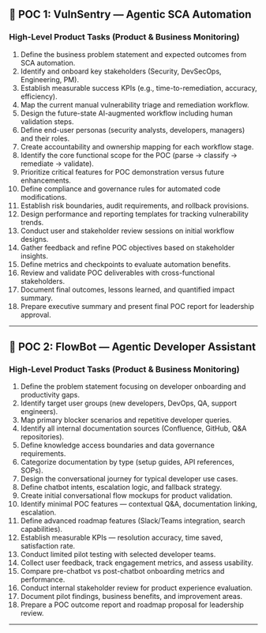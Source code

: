 

## 🧠 **POC 1: VulnSentry — Agentic SCA Automation**

### **High-Level Product Tasks (Product & Business Monitoring)**

1. Define the business problem statement and expected outcomes from SCA automation.
2. Identify and onboard key stakeholders (Security, DevSecOps, Engineering, PM).
3. Establish measurable success KPIs (e.g., time-to-remediation, accuracy, efficiency).
4. Map the current manual vulnerability triage and remediation workflow.
5. Design the future-state AI-augmented workflow including human validation steps.
6. Define end-user personas (security analysts, developers, managers) and their roles.
7. Create accountability and ownership mapping for each workflow stage.
8. Identify the core functional scope for the POC (parse → classify → remediate → validate).
9. Prioritize critical features for POC demonstration versus future enhancements.
10. Define compliance and governance rules for automated code modifications.
11. Establish risk boundaries, audit requirements, and rollback provisions.
12. Design performance and reporting templates for tracking vulnerability trends.
13. Conduct user and stakeholder review sessions on initial workflow designs.
14. Gather feedback and refine POC objectives based on stakeholder insights.
15. Define metrics and checkpoints to evaluate automation benefits.
16. Review and validate POC deliverables with cross-functional stakeholders.
17. Document final outcomes, lessons learned, and quantified impact summary.
18. Prepare executive summary and present final POC report for leadership approval.

---

## 🤖 **POC 2: FlowBot — Agentic Developer Assistant**

### **High-Level Product Tasks (Product & Business Monitoring)**

1. Define the problem statement focusing on developer onboarding and productivity gaps.
2. Identify target user groups (new developers, DevOps, QA, support engineers).
3. Map primary blocker scenarios and repetitive developer queries.
4. Identify all internal documentation sources (Confluence, GitHub, Q&A repositories).
5. Define knowledge access boundaries and data governance requirements.
6. Categorize documentation by type (setup guides, API references, SOPs).
7. Design the conversational journey for typical developer use cases.
8. Define chatbot intents, escalation logic, and fallback strategy.
9. Create initial conversational flow mockups for product validation.
10. Identify minimal POC features — contextual Q&A, documentation linking, escalation.
11. Define advanced roadmap features (Slack/Teams integration, search capabilities).
12. Establish measurable KPIs — resolution accuracy, time saved, satisfaction rate.
13. Conduct limited pilot testing with selected developer teams.
14. Collect user feedback, track engagement metrics, and assess usability.
15. Compare pre-chatbot vs post-chatbot onboarding metrics and performance.
16. Conduct internal stakeholder review for product experience evaluation.
17. Document pilot findings, business benefits, and improvement areas.
18. Prepare a POC outcome report and roadmap proposal for leadership review.

---
